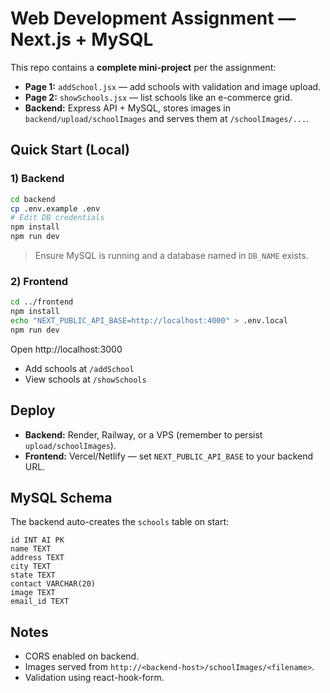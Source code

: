 # Web Development Assignment — Next.js + MySQL

This repo contains a **complete mini-project** per the assignment:

- **Page 1:** `addSchool.jsx` — add schools with validation and image upload.
- **Page 2:** `showSchools.jsx` — list schools like an e-commerce grid.
- **Backend:** Express API + MySQL, stores images in `backend/upload/schoolImages` and serves them at `/schoolImages/...`.

## Quick Start (Local)

### 1) Backend
```bash
cd backend
cp .env.example .env
# Edit DB credentials
npm install
npm run dev
```

> Ensure MySQL is running and a database named in `DB_NAME` exists.

### 2) Frontend
```bash
cd ../frontend
npm install
echo "NEXT_PUBLIC_API_BASE=http://localhost:4000" > .env.local
npm run dev
```

Open http://localhost:3000

- Add schools at `/addSchool`
- View schools at `/showSchools`

## Deploy
- **Backend:** Render, Railway, or a VPS (remember to persist `upload/schoolImages`).
- **Frontend:** Vercel/Netlify — set `NEXT_PUBLIC_API_BASE` to your backend URL.

## MySQL Schema
The backend auto-creates the `schools` table on start:

```
id INT AI PK
name TEXT
address TEXT
city TEXT
state TEXT
contact VARCHAR(20)
image TEXT
email_id TEXT
```

## Notes
- CORS enabled on backend.
- Images served from `http://<backend-host>/schoolImages/<filename>`.
- Validation using react-hook-form.
